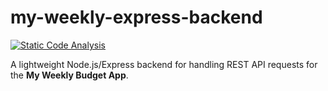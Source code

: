 # my-weekly-express-backend

[![Static Code Analysis](https://github.com/sudosf/my-weekly-express.js-backend/actions/workflows/static-analysis.yml/badge.svg)](https://github.com/sudosf/my-weekly-express.js-backend/actions/workflows/static-analysis.yml)

A lightweight Node.js/Express backend for handling REST API requests for the **My Weekly Budget App**.
